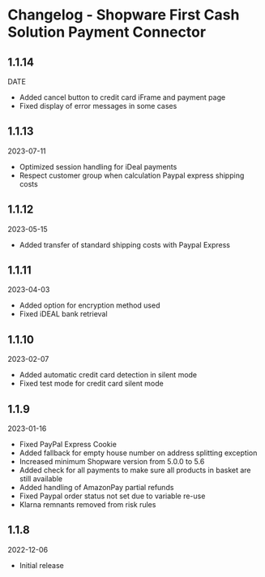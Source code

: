 # Changelog - Shopware First Cash Solution Payment Connector

## 1.1.14
DATE
* Added cancel button to credit card iFrame and payment page
* Fixed display of error messages in some cases

## 1.1.13
2023-07-11
* Optimized session handling for iDeal payments
* Respect customer group when calculation Paypal express shipping costs

## 1.1.12
2023-05-15
* Added transfer of standard shipping costs with Paypal Express

## 1.1.11
2023-04-03
* Added option for encryption method used
* Fixed iDEAL bank retrieval

## 1.1.10
2023-02-07
* Added automatic credit card detection in silent mode
* Fixed test mode for credit card silent mode

## 1.1.9
2023-01-16
* Fixed PayPal Express Cookie
* Added fallback for empty house number on address splitting exception
* Increased minimum Shopware version from 5.0.0 to 5.6
* Added check for all payments to make sure all products in basket are still available
* Added handling of AmazonPay partial refunds
* Fixed Paypal order status not set due to variable re-use
* Klarna remnants removed from risk rules

## 1.1.8
2022-12-06
* Initial release
